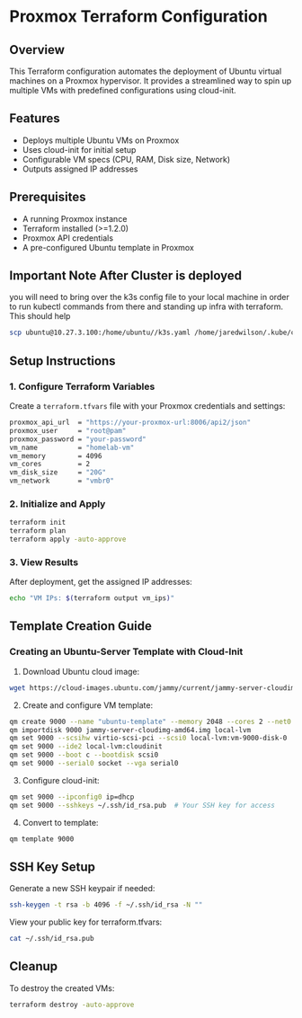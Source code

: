 # Proxmox Terraform Configuration

## Overview
This Terraform configuration automates the deployment of Ubuntu virtual machines on a Proxmox hypervisor. It provides a streamlined way to spin up multiple VMs with predefined configurations using cloud-init.

## Features
- Deploys multiple Ubuntu VMs on Proxmox
- Uses cloud-init for initial setup
- Configurable VM specs (CPU, RAM, Disk size, Network)
- Outputs assigned IP addresses

## Prerequisites
- A running Proxmox instance
- Terraform installed (>=1.2.0)
- Proxmox API credentials
- A pre-configured Ubuntu template in Proxmox

## Important Note After Cluster is deployed

you will need to bring over the k3s config file to your local machine in order to run kubectl commands from there and standing up infra with terraform. This should help

```bash
scp ubuntu@10.27.3.100:/home/ubuntu//k3s.yaml /home/jaredwilson/.kube/config
```

## Setup Instructions

### 1. Configure Terraform Variables
Create a `terraform.tfvars` file with your Proxmox credentials and settings:

```sh
proxmox_api_url  = "https://your-proxmox-url:8006/api2/json"
proxmox_user     = "root@pam"
proxmox_password = "your-password"
vm_name          = "homelab-vm"
vm_memory        = 4096
vm_cores         = 2
vm_disk_size     = "20G"
vm_network       = "vmbr0"
```

### 2. Initialize and Apply
```sh
terraform init
terraform plan
terraform apply -auto-approve
```

### 3. View Results
After deployment, get the assigned IP addresses:
```sh
echo "VM IPs: $(terraform output vm_ips)"
```

## Template Creation Guide
### Creating an Ubuntu-Server Template with Cloud-Init

1. Download Ubuntu cloud image:
```sh
wget https://cloud-images.ubuntu.com/jammy/current/jammy-server-cloudimg-amd64.img
```

2. Create and configure VM template:
```sh
qm create 9000 --name "ubuntu-template" --memory 2048 --cores 2 --net0 virtio,bridge=vmbr0
qm importdisk 9000 jammy-server-cloudimg-amd64.img local-lvm
qm set 9000 --scsihw virtio-scsi-pci --scsi0 local-lvm:vm-9000-disk-0
qm set 9000 --ide2 local-lvm:cloudinit
qm set 9000 --boot c --bootdisk scsi0
qm set 9000 --serial0 socket --vga serial0
```

3. Configure cloud-init:
```sh
qm set 9000 --ipconfig0 ip=dhcp
qm set 9000 --sshkeys ~/.ssh/id_rsa.pub  # Your SSH key for access
```

4. Convert to template:
```sh
qm template 9000
```

## SSH Key Setup
Generate a new SSH keypair if needed:
```sh
ssh-keygen -t rsa -b 4096 -f ~/.ssh/id_rsa -N ""
```

View your public key for terraform.tfvars:
```sh
cat ~/.ssh/id_rsa.pub
```

## Cleanup
To destroy the created VMs:
```sh
terraform destroy -auto-approve
``` 